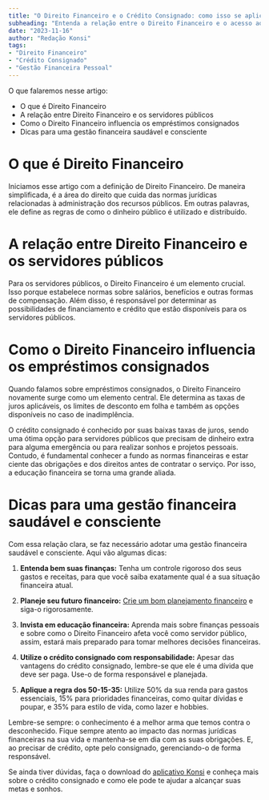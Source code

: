 ```yaml
---
title: "O Direito Financeiro e o Crédito Consignado: como isso se aplica aos Servidores Públicos"
subheading: "Entenda a relação entre o Direito Financeiro e o acesso ao crédito consignado para otimizar a gestão financeira pessoal."
date: "2023-11-16"
author: "Redação Konsi"
tags:
- "Direito Financeiro"
- "Crédito Consignado"
- "Gestão Financeira Pessoal"
---
```


O que falaremos nesse artigo:
- O que é Direito Financeiro
- A relação entre Direito Financeiro e os servidores públicos
- Como o Direito Financeiro influencia os empréstimos consignados
- Dicas para uma gestão financeira saudável e consciente

# O que é Direito Financeiro

Iniciamos esse artigo com a definição de Direito Financeiro. De maneira simplificada, é a área do direito que cuida das normas jurídicas relacionadas à administração dos recursos públicos. Em outras palavras, ele define as regras de como o dinheiro público é utilizado e distribuído. 

# A relação entre Direito Financeiro e os servidores públicos 

Para os servidores públicos, o Direito Financeiro é um elemento crucial. Isso porque estabelece normas sobre salários, benefícios e outras formas de compensação. Além disso, é responsável por determinar as possibilidades de financiamento e crédito que estão disponíveis para os servidores públicos.

# Como o Direito Financeiro influencia os empréstimos consignados 

Quando falamos sobre empréstimos consignados, o Direito Financeiro novamente surge como um elemento central. Ele determina as taxas de juros aplicáveis, os limites de desconto em folha e também as opções disponíveis no caso de inadimplência.

O crédito consignado é conhecido por suas baixas taxas de juros, sendo uma ótima opção para servidores públicos que precisam de dinheiro extra para alguma emergência ou para realizar sonhos e projetos pessoais. Contudo, é fundamental conhecer a fundo as normas financeiras e estar ciente das obrigações e dos direitos antes de contratar o serviço. Por isso, a educação financeira se torna uma grande aliada.

# Dicas para uma gestão financeira saudável e consciente 

Com essa relação clara, se faz necessário adotar uma gestão financeira saudável e consciente. Aqui vão algumas dicas:

1. **Entenda bem suas finanças:** Tenha um controle rigoroso dos seus gastos e receitas, para que você saiba exatamente qual é a sua situação financeira atual.

2. **Planeje seu futuro financeiro:** [Crie um bom planejamento financeiro](/como-montar-um-planejamento-financeiro-de-longo-prazo-para-servidores-pblicos.md) e siga-o rigorosamente.

3. **Invista em educação financeira:** Aprenda mais sobre finanças pessoais e sobre como o Direito Financeiro afeta você como servidor público, assim, estará mais preparado para tomar melhores decisões financeiras.

4. **Utilize o crédito consignado com responsabilidade:** Apesar das vantagens do crédito consignado, lembre-se que ele é uma dívida que deve ser paga. Use-o de forma responsável e planejada.

5. **Aplique a regra dos 50-15-35:** Utilize 50% da sua renda para gastos essenciais, 15% para prioridades financeiras, como quitar dívidas e poupar, e 35% para estilo de vida, como lazer e hobbies.

Lembre-se sempre: o conhecimento é a melhor arma que temos contra o desconhecido. Fique sempre atento ao impacto das normas jurídicas financeiras na sua vida e mantenha-se em dia com as suas obrigações. E, ao precisar de crédito, opte pelo consignado, gerenciando-o de forma responsável.

Se ainda tiver dúvidas, faça o download do [aplicativo Konsi](LINK) e conheça mais sobre o crédito consignado e como ele pode te ajudar a alcançar suas metas e sonhos.

